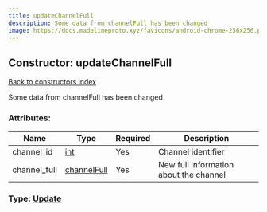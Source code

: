 ```yaml
---
title: updateChannelFull
description: Some data from channelFull has been changed
image: https://docs.madelineproto.xyz/favicons/android-chrome-256x256.png
---
```

## Constructor: updateChannelFull  
[Back to constructors index](index.md)



Some data from channelFull has been changed

### Attributes:

| Name     |    Type       | Required | Description |
|----------|---------------|----------|-------------|
|channel\_id|[int](../types/int.md) | Yes|Channel identifier|
|channel\_full|[channelFull](../constructors/channelFull.md) | Yes|New full information about the channel|



### Type: [Update](../types/Update.md)


